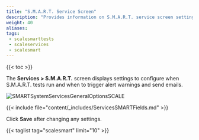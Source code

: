 ```yaml
---
title: "S.M.A.R.T. Service Screen"
description: "Provides information on S.M.A.R.T. service screen settings."
weight: 40
aliases:
tags:
 - scalesmarttests
 - scaleservices
 - scalesmart
---
```


{{< toc >}}

The **Services > S.M.A.R.T.** screen displays settings to configure when S.M.A.R.T. tests run and when to trigger alert warnings and send emails.

![SMARTSystemServicesGeneralOptionsSCALE](/images/SCALE/22.12/SMARTSystemServicesGeneralOptionsSCALE.png "Services S.M.A.R.T. Options")

{{< include file="content/_includes/ServicesSMARTFields.md" >}}

Click **Save** after changing any settings.


{{< taglist tag="scalesmart" limit="10" >}}
